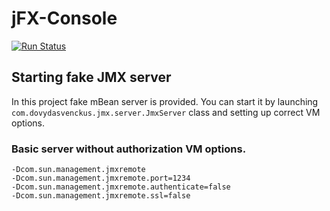 # jFX-Console
[![Run Status](https://api.shippable.com/projects/59fe1aafe07b7707001c66df/badge?branch=master)](https://app.shippable.com/github/dovydasvenckus/jFX-Console) 

## Starting fake JMX server
In this project fake mBean server is provided.
You can start it by launching `com.dovydasvenckus.jmx.server.JmxServer` class
and setting up correct VM options.

### Basic server without authorization VM options.
    -Dcom.sun.management.jmxremote
    -Dcom.sun.management.jmxremote.port=1234
    -Dcom.sun.management.jmxremote.authenticate=false
    -Dcom.sun.management.jmxremote.ssl=false